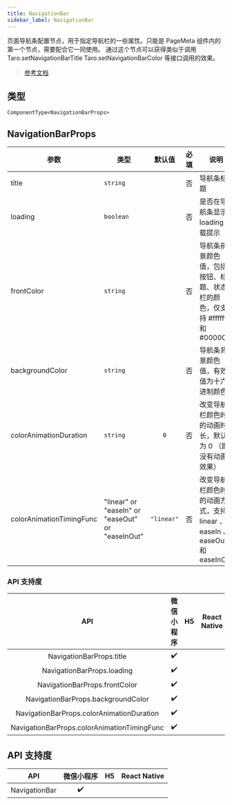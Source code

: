 ```yaml
---
title: NavigationBar
sidebar_label: NavigationBar
---
```


页面导航条配置节点，用于指定导航栏的一些属性。只能是 PageMeta 组件内的第一个节点，需要配合它一同使用。
通过这个节点可以获得类似于调用 Taro.setNavigationBarTitle Taro.setNavigationBarColor 等接口调用的效果。

> [参考文档](https://developers.weixin.qq.com/miniprogram/dev/component/open-data.html)

## 类型

```tsx
ComponentType<NavigationBarProps>
```

## NavigationBarProps

| 参数 | 类型 | 默认值 | 必填 | 说明 |
| --- | --- | :---: | :---: | --- |
| title | `string` |  | 否 | 导航条标题 |
| loading | `boolean` |  | 否 | 是否在导航条显示 loading 加载提示 |
| frontColor | `string` |  | 否 | 导航条前景颜色值，包括按钮、标题、状态栏的颜色，仅支持 #ffffff 和 #000000 |
| backgroundColor | `string` |  | 否 | 导航条背景颜色值，有效值为十六进制颜色 |
| colorAnimationDuration | `string` | `0` | 否 | 改变导航栏颜色时的动画时长，默认为 0 （即没有动画效果） |
| colorAnimationTimingFunc | "linear" or "easeIn" or "easeOut" or "easeInOut" | `"linear"` | 否 | 改变导航栏颜色时的动画方式，支持 linear 、 easeIn 、 easeOut 和 easeInOut |

### API 支持度

| API | 微信小程序 | H5 | React Native |
| :---: | :---: | :---: | :---: |
| NavigationBarProps.title | ✔️ |  |  |
| NavigationBarProps.loading | ✔️ |  |  |
| NavigationBarProps.frontColor | ✔️ |  |  |
| NavigationBarProps.backgroundColor | ✔️ |  |  |
| NavigationBarProps.colorAnimationDuration | ✔️ |  |  |
| NavigationBarProps.colorAnimationTimingFunc | ✔️ |  |  |

## API 支持度

| API | 微信小程序 | H5 | React Native |
| :---: | :---: | :---: | :---: |
| NavigationBar | ✔️ |  |  |
